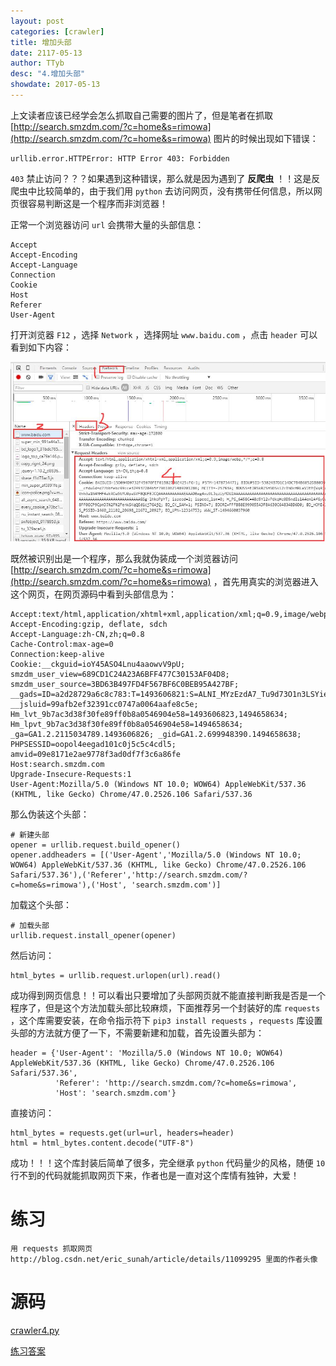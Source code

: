 ```yaml
---
layout: post
categories: [crawler]
title: 增加头部
date: 2117-05-13
author: TTyb
desc: "4.增加头部"
showdate: 2017-05-13
---
```


上文读者应该已经学会怎么抓取自己需要的图片了，但是笔者在抓取 [http://search.smzdm.com/?c=home&s=rimowa](http://search.smzdm.com/?c=home&s=rimowa) 图片的时候出现如下错误：

```
urllib.error.HTTPError: HTTP Error 403: Forbidden
```

`403` 禁止访问？？？如果遇到这种错误，那么就是因为遇到了 **反爬虫** ！！这是反爬虫中比较简单的，由于我们用 `python` 去访问网页，没有携带任何信息，所以网页很容易判断这是一个程序而非浏览器！

正常一个浏览器访问 `url` 会携带大量的头部信息：

```
Accept
Accept-Encoding
Accept-Language
Connection
Cookie
Host
Referer
User-Agent
```

打开浏览器 `F12` ，选择 `Network` ，选择网址 `www.baidu.com` ，点击 `header` 可以看到如下内容：

<p style="text-align:center"><img  src="/img/crawler4/result1.jpg"/></p>

既然被识别出是一个程序，那么我就伪装成一个浏览器访问 [http://search.smzdm.com/?c=home&s=rimowa](http://search.smzdm.com/?c=home&s=rimowa) ，首先用真实的浏览器进入这个网页，在网页源码中看到头部信息为：

```
Accept:text/html,application/xhtml+xml,application/xml;q=0.9,image/webp,*/*;q=0.8
Accept-Encoding:gzip, deflate, sdch
Accept-Language:zh-CN,zh;q=0.8
Cache-Control:max-age=0
Connection:keep-alive
Cookie:__ckguid=ioY45ASO4Lnu4aaowvV9pU; smzdm_user_view=689CD1C24A23A6BFF477C30153AF04D8; smzdm_user_source=3BD63B497FD4F567BF6C0BEB95A427BF; __gads=ID=a2d28729a6c8c783:T=1493606821:S=ALNI_MYzEzdA7_Tu9d73O1n3LSYiezvo8Q; __jsluid=99afb2ef32391cc0747a0064aafe8c5e; Hm_lvt_9b7ac3d38f30fe89ff0b8a0546904e58=1493606823,1494658634; Hm_lpvt_9b7ac3d38f30fe89ff0b8a0546904e58=1494658634; _ga=GA1.2.2115034789.1493606826; _gid=GA1.2.699948390.1494658638; PHPSESSID=oopol4eegad101c0j5c5c4cdl5; amvid=09e8171e2ae9778f3ad0df7f3c6a86fe
Host:search.smzdm.com
Upgrade-Insecure-Requests:1
User-Agent:Mozilla/5.0 (Windows NT 10.0; WOW64) AppleWebKit/537.36 (KHTML, like Gecko) Chrome/47.0.2526.106 Safari/537.36
```

那么伪装这个头部：

```
# 新建头部
opener = urllib.request.build_opener()
opener.addheaders = [('User-Agent','Mozilla/5.0 (Windows NT 10.0; WOW64) AppleWebKit/537.36 (KHTML, like Gecko) Chrome/47.0.2526.106 Safari/537.36'),('Referer','http://search.smzdm.com/?c=home&s=rimowa'),('Host', 'search.smzdm.com')]
```

加载这个头部：

```
# 加载头部
urllib.request.install_opener(opener)
```

然后访问：

```
html_bytes = urllib.request.urlopen(url).read()
```

成功得到网页信息！！可以看出只要增加了头部网页就不能直接判断我是否是一个程序了，但是这个方法加载头部比较麻烦，下面推荐另一个封装好的库 `requests` ，这个库需要安装，在命令指示符下 `pip3 install requests` ，`requests` 库设置头部的方法就方便了一下，不需要新建和加载，首先设置头部为：

```
header = {'User-Agent': 'Mozilla/5.0 (Windows NT 10.0; WOW64) AppleWebKit/537.36 (KHTML, like Gecko) Chrome/47.0.2526.106 Safari/537.36',
          'Referer': 'http://search.smzdm.com/?c=home&s=rimowa',
          'Host': 'search.smzdm.com'}
```

直接访问：

```
html_bytes = requests.get(url=url, headers=header)
html = html_bytes.content.decode("UTF-8")
```

成功！！！这个库封装后简单了很多，完全继承 `python` 代码量少的风格，随便 `10` 行不到的代码就能抓取网页下来，作者也是一直对这个库情有独钟，大爱！

# 练习

```
用 requests 抓取网页 http://blog.csdn.net/eric_sunah/article/details/11099295 里面的作者头像
```

# 源码

<a href="/code/crawler4/crawler4.py" target="_blank">crawler4.py</a>

<a href="/code/crawler4/answer.py" target="_blank">练习答案</a>
